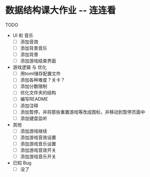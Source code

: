 # 数据结构课大作业 -- 连连看

TODO
- UI 和 音乐
    -   [ ] 添加音效
    -   [ ] 添加背景音乐
    -   [ ] 添加背景
    -   [ ] 添加游戏结束界面

- 游戏逻辑 与 优化
    -   [ ] 用toml储存配置文件
    -   [ ] 添加各种难度？关卡？
    -   [ ] 添加分数限制
    -   [ ] 优化文件夹的结构
    -   [ ] 编写README
    -   [ ] 添加注释
    -   [ ] 添加暂停，并将那些重置游戏等改成图标，并移动到暂停页面中
    -   [ ] 添加键盘监听

- 其他
    -   [ ] 添加游戏继续
    -   [ ] 添加游戏音效设置
    -   [ ] 添加游戏音乐设置
    -   [ ] 添加游戏音效开关
    -   [ ] 添加游戏音乐开关

- 已知 Bug
    -   [ ] 没了